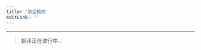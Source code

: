```yaml
---
title: '原型模式'
editLink: ''
---
```


<script setup>
import ArticleTitle from '../components/ArticleTitle.vue'
</script>

<article-title title="原型模式" sub="在相同类型的对象之间共享属性" />

---

> 翻译正在进行中...
